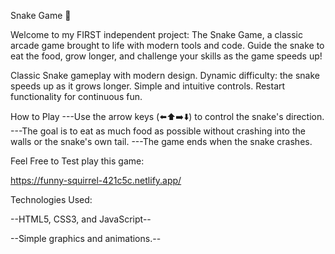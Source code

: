 Snake Game 🐍

Welcome to my FIRST independent project: The Snake Game, a classic arcade game brought to life with modern tools and code.
Guide the snake to eat the food, grow longer, and challenge your skills as the game speeds up!


Classic Snake gameplay with modern design.
Dynamic difficulty: the snake speeds up as it grows longer.
Simple and intuitive controls.
Restart functionality for continuous fun.

How to Play
    ---Use the arrow keys (⬅️⬆️➡️⬇️) to control the snake's direction.
    ---The goal is to eat as much food as possible without crashing into the walls or the snake's own tail.
    ---The game ends when the snake crashes.

Feel Free to Test play this game: 

https://funny-squirrel-421c5c.netlify.app/



Technologies Used:

--HTML5, CSS3, and JavaScript--

--Simple graphics and animations.--
